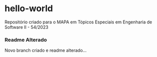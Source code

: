 # hello-world
Repositório criado para o MAPA em Tópicos Especiais em Engenharia de Software II - 54/2023

### Readme Alterado
Novo branch criado e readme alterado...
